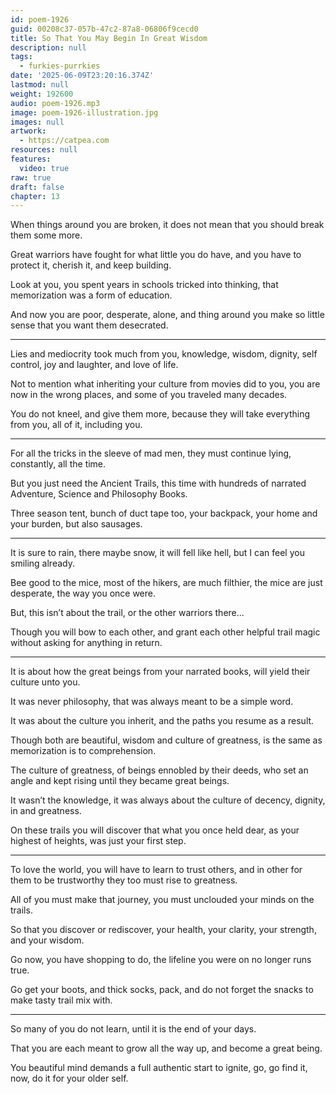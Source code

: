 ```yaml
---
id: poem-1926
guid: 00208c37-057b-47c2-87a8-06806f9cecd0
title: So That You May Begin In Great Wisdom
description: null
tags:
  - furkies-purrkies
date: '2025-06-09T23:20:16.374Z'
lastmod: null
weight: 192600
audio: poem-1926.mp3
image: poem-1926-illustration.jpg
images: null
artwork:
  - https://catpea.com
resources: null
features:
  video: true
raw: true
draft: false
chapter: 13
---
```


When things around you are broken,
it does not mean that you should break them some more.

Great warriors have fought for what little you do have,
and you have to protect it, cherish it, and keep building.

Look at you, you spent years in schools tricked into thinking,
that memorization was a form of education.

And now you are poor, desperate, alone,
and thing around you make so little sense that you want them desecrated.

---

Lies and mediocrity took much from you, knowledge, wisdom, dignity,
self control, joy and laughter, and love of life.

Not to mention what inheriting your culture from movies did to you,
you are now in the wrong places, and some of you traveled many decades.

You do not kneel, and give them more,
because they will take everything from you, all of it, including you.

---

For all the tricks in the sleeve of mad men,
they must continue lying, constantly, all the time.

But you just need the Ancient Trails,
this time with hundreds of narrated Adventure, Science and Philosophy Books.

Three season tent, bunch of duct tape too,
your backpack, your home and your burden, but also sausages.

---

It is sure to rain, there maybe snow, it will fell like hell,
but I can feel you smiling already.

Bee good to the mice, most of the hikers,
are much filthier, the mice are just desperate, the way you once were.

But, this isn’t about the trail,
or the other warriors there...


Though you will bow to each other,
and grant each other helpful trail magic without asking for anything in return.

---

It is about how the great beings from your narrated books,
will yield their culture unto you.

It was never philosophy,
that was always meant to be a simple word.

It was about the culture you inherit,
and the paths you resume as a result.

Though both are beautiful, wisdom and culture of greatness,
is the same as memorization is to comprehension.

The culture of greatness, of beings ennobled by their deeds,
who set an angle and kept rising until they became great beings.

It wasn’t the knowledge,
it was always about the culture of decency, dignity, in and greatness.

On these trails you will discover that what you once held dear,
as your highest of heights, was just your first step.

---

To love the world, you will have to learn to trust others,
and in other for them to be trustworthy they too must rise to greatness.

All of you must make that journey,
you must unclouded your minds on the trails.

So that you discover or rediscover,
your health, your clarity, your strength, and your wisdom.

Go now, you have shopping to do,
the lifeline you were on no longer runs true.

Go get your boots, and thick socks, pack,
and do not forget the snacks to make tasty trail mix with.

---

So many of you do not learn,
until it is the end of your days.

That you are each meant to grow all the way up,
and become a great being.

You beautiful mind demands a full authentic start to ignite,
go, go find it, now, do it for your older self.
